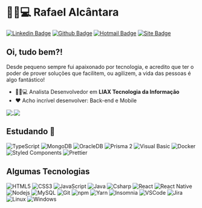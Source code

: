 # :man_technologist:💻 Rafael Alcântara

[![Linkedin Badge](https://img.shields.io/badge/-LinkedIn-blue?style=flat-square&logo=Linkedin&logoColor=white&link=https://www.linkedin.com/in/rafael-benfica/)](https://www.linkedin.com/in/rafael-benfica/)
[![Github Badge](https://img.shields.io/badge/-Github-000?style=flat-square&logo=Github&logoColor=white&link=https://github.com/RafaABSilva)](https://github.com/RafaABSilva)
[![Hotmail Badge](https://img.shields.io/badge/-Hotmail-0078d4?style=flat-square&logo=mail.ru&logoColor=white&link=mailto:ra.fa.alcantara@hotmail.com)](mailto:ra.fa.alcantara@hotmail.com)
[![Site Badge](https://img.shields.io/badge/-Meu%20Site-FFDB00?style=flat-square&link=https://www.rafaelbenfica.com.br/)](https://www.rafaelbenfica.com.br/)


## Oi, tudo bem?!

Desde pequeno sempre fui apaixonado por tecnologia, e acredito que ter o poder de prover soluções que facilitem, ou agilizem, a vida das pessoas é algo fantástico!

- 👦🏻💻 Analista Desenvolvedor em **LIAX Tecnologia da Informação**
- ❤️ Acho incrível desenvolver: Back-end e Mobile

<a href="https://github.com/anuraghazra/github-readme-stats">
  <img align="center" src="https://github-readme-stats.vercel.app/api?username=rafaabsilva&show_icons=true&count_private=true&theme=radical&hide=issues" />
</a>
<a href="https://github.com/anuraghazra/github-readme-stats">
  <img align="center" src="https://github-readme-stats.vercel.app/api/top-langs/?username=rafaabsilva&layout=compact&theme=radical" />
</a>

## Estudando 📖
  ![TypeScript](https://img.shields.io/badge/-TypeScript-0077C6?style=flat-square&logo=typescript&logoColor=fff)
  ![MongoDB](https://img.shields.io/badge/-MongoDB-13aa52?style=flat-square&logo=mongodb&logoColor=white)
  ![OracleDB](https://img.shields.io/badge/-Oracle%20Database-F80000?style=flat-square&logo=oracle&logoColor=white)
  ![Prisma 2](https://img.shields.io/badge/-Prisma%202-0c334a?style=flat-square)
  ![Visual Basic](https://img.shields.io/badge/-Visual%20Basic-666666?style=flat-square&logo=Microsoft&logoColor=white)
  ![Docker](https://img.shields.io/badge/-Docker-46a2f1?style=flat-square&logo=docker&logoColor=white)
  ![Styled Components](https://img.shields.io/badge/-Styled_Components-db7092?style=flat-square&logo=styled-components&logoColor=white)
  ![Prettier](https://img.shields.io/badge/-Prettier-1A2B34?style=flat-square&logo=prettier&logoColor=white)
     
## Algumas Tecnologias
  ![HTML5](https://img.shields.io/badge/-HTML5-E34F26?style=flat-square&logo=html5&logoColor=white)
  ![CSS3](https://img.shields.io/badge/-CSS3-549FDE?style=flat-square&logo=css3&logoColor=white)
  ![JavaScript](https://img.shields.io/badge/-JavaScript-F7B93E?style=flat-square&logo=javascript&logoColor=fff)
  ![Java](https://img.shields.io/badge/-Java-007396?style=flat-square&logo=javascript&logoColor=fff)
  ![Csharp](https://img.shields.io/badge/-C%20Sharp-6a3976?style=flat-square&logo=C%20sharp&logoColor=fff)
  ![React](https://img.shields.io/badge/-React.js-45b8d8?style=flat-square&logo=react&logoColor=white)
  ![React Native](https://img.shields.io/badge/-React%20Native-45b8d8?style=flat-square&logo=react&logoColor=white)
  ![Nodejs](https://img.shields.io/badge/-Node.js-43853d?style=flat-square&logo=Node.js&logoColor=white)
  ![MySQL](https://img.shields.io/badge/-MySQL-00758F?style=flat-square&logo=mysql&logoColor=white) 
  ![Git](https://img.shields.io/badge/-Git-F05032?style=flat-square&logo=git&logoColor=white)
  ![npm](https://img.shields.io/badge/-NPM-CB3837?style=flat-square&logo=npm&logoColor=white)
  ![Yarn](https://img.shields.io/badge/-Yarn-2C8EBB?style=flat-square&logo=Yarn&logoColor=white)
  ![Insomnia](https://img.shields.io/badge/-Insomnia-5849BE?style=flat-square&logo=insomnia&logoColor=white)
  ![VSCode](https://img.shields.io/badge/-VSCode-0085D1?style=flat-square&logo=visual-studio-code&logoColor=white)
  ![Jira](https://img.shields.io/badge/-Jira-0052CC?style=flat-square&logo=Jira&logoColor=white)
  ![Linux](https://img.shields.io/badge/-Linux-16C60C?style=flat-square&logo=linux&logoColor=white)
  ![Windows](https://img.shields.io/badge/-Windows-00ADEF?style=flat-square&logo=windows&logoColor=white)
</details>
